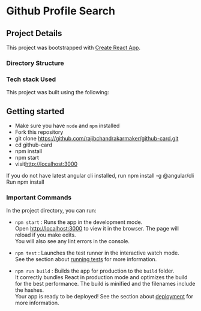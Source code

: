 # Github Profile Search

## Project Details
This project was bootstrapped with [Create React App](https://github.com/facebook/create-react-app).

### Directory Structure

### Tech stack Used

This project was built using the following:


## Getting started

- Make sure you have `node` and `npm` installed
- Fork this repository
- git clone https://github.com/rajibchandrakarmaker/github-card.git
- cd github-card
- npm install
- npm start
- visit[http://localhost:3000](http://localhost:3000)

If you do not have latest angular cli installed, run npm install -g @angular/cli
Run npm install

### Important Commands
In the project directory, you can run:

- `npm start` : Runs the app in the development mode.\
Open [http://localhost:3000](http://localhost:3000) to view it in the browser.
The page will reload if you make edits.\
You will also see any lint errors in the console.

- `npm test` : Launches the test runner in the interactive watch mode.\
See the section about [running tests](https://facebook.github.io/create-react-app/docs/running-tests) for more information.

- `npm run build` : Builds the app for production to the `build` folder.\
It correctly bundles React in production mode and optimizes the build for the best performance.
The build is minified and the filenames include the hashes.\
Your app is ready to be deployed!
See the section about [deployment](https://facebook.github.io/create-react-app/docs/deployment) for more information.
